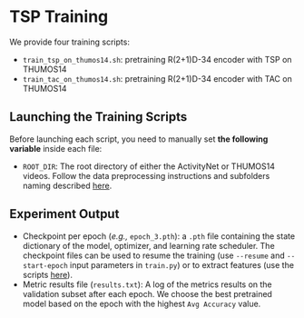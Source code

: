 # TSP Training

We provide four training scripts:
- `train_tsp_on_thumos14.sh`: pretraining R(2+1)D-34 encoder with TSP on THUMOS14
- `train_tac_on_thumos14.sh`: pretraining R(2+1)D-34 encoder with TAC on THUMOS14 

## Launching the Training Scripts

Before launching each script, you need to manually set **the following variable** inside each file:
- `ROOT_DIR`: The root directory of either the ActivityNet or THUMOS14 videos. Follow the data preprocessing instructions and subfolders naming described [here](../data).

## Experiment Output

- Checkpoint per epoch (*e.g.,* `epoch_3.pth`): a `.pth` file containing the state dictionary of the model, optimizer, and learning rate scheduler. The checkpoint files can be used to resume the training (use `--resume` and `--start-epoch` input parameters in `train.py`) or to extract features (use the scripts [here](../extract_features)).
- Metric results file (`results.txt`): A log of the metrics results on the validation subset after each epoch. We choose the best pretrained model based on the epoch with the highest `Avg Accuracy` value.
